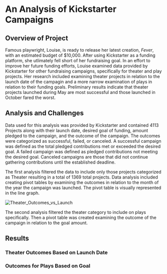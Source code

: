 # An Analysis of Kickstarter Campaigns
## Overview of Project
Famous playwright, Louise, is ready to release her latest creation, *Fever*, with an estimated budget of $10,000. After using Kickstarter as a funding platform, she utlimately fell short of her fundraising goal. In an effort to improve her future funding efforts, Louise examined data provided by Kickstarter for other fundraising campaigns, specifically for theater and play projects. Her research included examining theater projects in relation to the launch date of the campagin and a more narrow examination of plays in relation to their funding goals.  Preliminary results indicate that theater projects launched during May are most successful and those launched in October fared the worst. 

## Analysis and Challenges
Data used for this analysis was provided by Kickstarter and contained 4113 Projects along with their launch date, desired goal of funding, amount pledged to the campaign, and the outcome of the campaign. The outcomes were categorized as successful, failed, or canceled. A successful campaign was defined as the total pledged contributions met or exceeded the desired goal. A failed campaign was defined as pledged contributions not meeting the desired goal. Canceled campaigns are those that did not continue gathering contributions until the established deadline. 

The first analysis filtered the data to include only those projects categorized as Theater resulting in a total of 1369 total projects.  Data analysis included creating pivot tables by examining the outcomes in relation to the  month of the year the campaign was launched. The pivot table is visually represented in the line graph.


![Theater_Outcomes_vs_Launch](https://user-images.githubusercontent.com/108107856/176342241-f85f64eb-9a2f-4073-a66e-fa7346489b8f.png)





The second analysis filtered the theater category to include on plays specifically. Then a pivot table was created examining the outcome of the campaign in relation to the goal amount.  




<insert image>

## Results

### Theater Outcomes Based on Launch Date


### Outcomes for Plays Based on Goal
